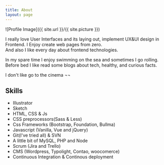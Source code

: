 ```yaml
---
title: About
layout: page
---
```

![Profile Image]({{ site.url }}/{{ site.picture }})

<p>I really love User Interfaces and its laying out, implement UX&UI design in Frontend.
I Enjoy create web pages from zero. <br>
And also I like every day about frontend technologies.</p>

<p>In my spare time I enjoy swimming on the sea and sometimes I go rolling. <br> 
Before bed I like read some blogs about tech, healthy,  and curious facts.
</p>

<p>I don't like go to the cinema ¬¬</p>

<h2>Skills</h2>

<ul class="skill-list">
	<li>Illustrator</li>
	<li>Sketch</li>
	<li>HTML, CSS & Js</li>
	<li>CSS preprocessors(Sass & Less)</li>
	<li>Css Frameworks (Bootstrap, Foundation, Bullma)</li>
	<li>Javascript (Vanilla, Vue and jQuery)</li>
	<li>Git(I've tried all) & SVN</li>
	<li>A little bit of MySQL, PHP and Node</li>
	<li>Scrum (Jira and Trello)</li>
	<li>CMS (Wordpress, Typolight, Contao, woocomerce)</li>
	<li>Continuous Integration & Continous deployment</li>
</ul>

<!-- <h2>Projects</h2>

<ul>
	<li><a href="https://github.com/">Lorem Lorem</a></li>
	<li><a href="https://github.com/">Ipsum Dolor</a></li>
	<li><a href="https://github.com/">Dolor Lorem</a></li>
</ul> -->
